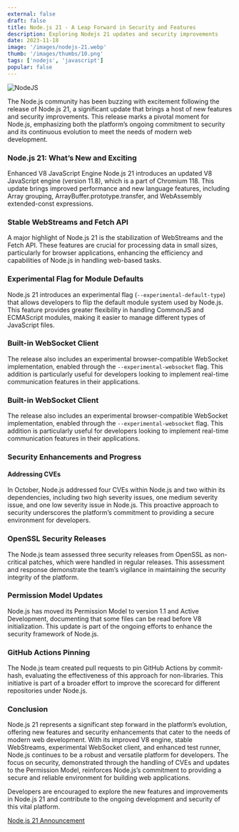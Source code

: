 ```yaml
---
external: false
draft: false
title: Node.js 21 - A Leap Forward in Security and Features
description: Exploring Nodejs 21 updates and security improvements 
date: 2023-11-18
image: '/images/nodejs-21.webp'
thumb: '/images/thumbs/10.png'
tags: ['nodejs', 'javascript']
popular: false
---
```


![NodeJS](/images/nodejs-21.webp)

The Node.js community has been buzzing with excitement following the release of Node.js 21, a significant update that brings a host of new features and security improvements. This release marks a pivotal moment for Node.js, emphasizing both the platform’s ongoing commitment to security and its continuous evolution to meet the needs of modern web development.

### Node.js 21: What’s New and Exciting

Enhanced V8 JavaScript Engine
Node.js 21 introduces an updated V8 JavaScript engine (version 11.8), which is a part of Chromium 118. This update brings improved performance and new language features, including Array grouping, ArrayBuffer.prototype.transfer, and WebAssembly extended-const expressions.

### Stable WebStreams and Fetch API

A major highlight of Node.js 21 is the stabilization of WebStreams and the Fetch API. These features are crucial for processing data in small sizes, particularly for browser applications, enhancing the efficiency and capabilities of Node.js in handling web-based tasks.

### Experimental Flag for Module Defaults

Node.js 21 introduces an experimental flag (`--experimental-default-type`) that allows developers to flip the default module system used by Node.js. This feature provides greater flexibility in handling CommonJS and ECMAScript modules, making it easier to manage different types of JavaScript files.

### Built-in WebSocket Client

The release also includes an experimental browser-compatible WebSocket implementation, enabled through the `--experimental-websocket` flag. This addition is particularly useful for developers looking to implement real-time communication features in their applications.

### Built-in WebSocket Client

The release also includes an experimental browser-compatible WebSocket implementation, enabled through the `--experimental-websocket` flag. This addition is particularly useful for developers looking to implement real-time communication features in their applications.

### Security Enhancements and Progress

#### Addressing CVEs

In October, Node.js addressed four CVEs within Node.js and two within its dependencies, including two high severity issues, one medium severity issue, and one low severity issue in Node.js. This proactive approach to security underscores the platform’s commitment to providing a secure environment for developers.

### OpenSSL Security Releases

The Node.js team assessed three security releases from OpenSSL as non-critical patches, which were handled in regular releases. This assessment and response demonstrate the team’s vigilance in maintaining the security integrity of the platform.

### Permission Model Updates

Node.js has moved its Permission Model to version 1.1 and Active Development, documenting that some files can be read before V8 initialization. This update is part of the ongoing efforts to enhance the security framework of Node.js.

### GitHub Actions Pinning

The Node.js team created pull requests to pin GitHub Actions by commit-hash, evaluating the effectiveness of this approach for non-libraries. This initiative is part of a broader effort to improve the scorecard for different repositories under Node.js.

### Conclusion

Node.js 21 represents a significant step forward in the platform’s evolution, offering new features and security enhancements that cater to the needs of modern web development. With its improved V8 engine, stable WebStreams, experimental WebSocket client, and enhanced test runner, Node.js continues to be a robust and versatile platform for developers. The focus on security, demonstrated through the handling of CVEs and updates to the Permission Model, reinforces Node.js’s commitment to providing a secure and reliable environment for building web applications.

Developers are encouraged to explore the new features and improvements in Node.js 21 and contribute to the ongoing development and security of this vital platform.

[Node.js 21 Announcement](https://nodejs.org/en/blog/announcements/v21-release-announce)
